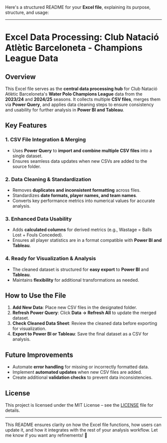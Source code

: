 Here's a structured README for your **Excel file**, explaining its purpose, structure, and usage:  

---

# **Excel Data Processing: Club Natació Atlètic Barceloneta - Champions League Data**  

## **Overview**  
This Excel file serves as the **central data processing hub** for Club Natació Atlètic Barceloneta's **Water Polo Champions League** data from the **2023/24** and **2024/25** seasons. It collects multiple **CSV files**, merges them via **Power Query**, and applies data cleaning steps to ensure consistency and usability for further analysis in **Power BI and Tableau**.  

## **Key Features**  

### **1. CSV File Integration & Merging**  
- Uses **Power Query** to **import and combine multiple CSV files** into a single dataset.  
- Ensures seamless data updates when new CSVs are added to the source folder.  

### **2. Data Cleaning & Standardization**  
- Removes **duplicates and inconsistent formatting** across files.  
- Standardizes **date formats, player names, and team names**.  
- Converts key performance metrics into numerical values for accurate analysis.  

### **3. Enhanced Data Usability**  
- Adds **calculated columns** for derived metrics (e.g., Wastage = Balls Lost + Fouls Conceded).  
- Ensures all player statistics are in a format compatible with **Power BI and Tableau**.  

### **4. Ready for Visualization & Analysis**  
- The cleaned dataset is structured for **easy export** to **Power BI** and **Tableau**.  
- Maintains **flexibility** for additional transformations as needed.  

## **How to Use the File**  
1. **Add New Data**: Place new CSV files in the designated folder.  
2. **Refresh Power Query**: Click **Data → Refresh All** to update the merged dataset.  
3. **Check Cleaned Data Sheet**: Review the cleaned data before exporting for visualization.  
4. **Export to Power BI or Tableau**: Save the final dataset as a CSV for analysis.  

## **Future Improvements**  
- Automate **error handling** for missing or incorrectly formatted data.  
- Implement **automated updates** when new CSV files are added.  
- Create additional **validation checks** to prevent data inconsistencies.  

## **License**  
This project is licensed under the MIT License – see the [LICENSE](LICENSE) file for details.  

---

This README ensures clarity on how the Excel file functions, how users can update it, and how it integrates with the rest of your analysis workflow. Let me know if you want any refinements! 🚀
